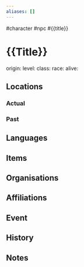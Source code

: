 ```yaml
---
aliases: []
---
```

#character #npc
#{{title}}
# {{Title}}
origin:
level:
class:
race:
alive: 
## Locations
### Actual
### Past
## Languages
## Items
## Organisations
## Affiliations
## Event
## History
## Notes